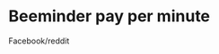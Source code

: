 # Beeminder pay per minute
Facebook/reddit

<!-- {BearID:8963EEE2-0772-4564-95A3-7F9B2335F985-3579-00000424D1356E53} -->
